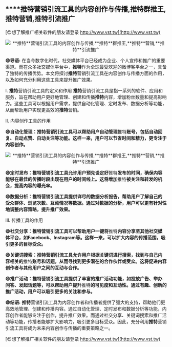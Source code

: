 ## ****推特**营销引流工具的内容创作与传播,**推特**群推王,**推特**营销,**推特**引流推广**

[😍想了解推广相关软件的朋友请登录 http://www.vst.tw](http://www.vst.tw)

 <center><img src="https://vst.tw/MP4/tuiguang/png/0.png" alt="**推特**营销引流工具的内容创作与传播,**推特**群推王,**推特**营销,**推特**引流推广"></center>

**😄导语:**
在当今数字化时代，社交媒体平台已经成为企业、个人宣传和推广的重要渠道。而在众多社交媒体平台中，**推特**作为全球最受欢迎的微博客平台之一，具备了独特的传播优势。本文将探讨**推特**营销引流工具在内容创作与传播方面的作用，以及如何充分利用这些工具来提升推广效果。

I. **推特**营销引流工具的定义和作用
**推特**营销引流工具是指一系列的软件、应用和服务，旨在帮助用户更好地管理、创建和传播**推特**内容，增加粉丝数量和提高影响力。这些工具可以根据用户需求，提供自动化管理、定时发布、数据分析等功能，从而帮助用户实现更高效的**推特**营销。

II. 内容创作工具的作用

**😄自动化管理：**推特**营销引流工具可以帮助用户自动管理**推特**账号，包括自动回复、自动点赞、自动关注等功能。这样一来，用户可以节省时间和精力，更专注于内容创作。**

 <center><img src="https://vst.tw/MP4/tuiguang/png/4.png" alt="**推特**营销引流工具的内容创作与传播,**推特**群推王,**推特**营销,**推特**引流推广"></center>

**😄定时发布：**推特**营销引流工具允许用户预先设定好**推特**发布的时间，确保内容能够在最佳的传播时段出现在用户的时间线上。这将增加**推特**被关注和转发的机会，提高内容的曝光率。**

**😄数据分析：**推特**营销引流工具提供详尽的数据分析报告，帮助用户了解自己的受众群体、浏览次数、互动情况等数据。通过对数据的分析，用户可以更有针对性地调整内容策略，提升推广效果。**

III. 传播工具的作用

**😄社交分享：**推特**营销引流工具可以帮助用户一键将**推特**内容分享至其他社交媒体平台，如Facebook、Instagram等。这样一来，可以扩大内容的传播范围，吸引更多的目标受众。**

**😄关键词搜索：**推特**营销引流工具允许用户根据关键词进行搜索，找到与自己内容相关的**推特**账号和话题，从而寻找到更多潜在的合作伙伴或受众。这将促进内容创作者与其他用户之间的互动与合作。**

**😄推广活动：**推特**营销引流工具提供了丰富的推广活动功能，如投放广告、举办问答、发起话题等，可以帮助用户提升**推特**的可见度和互动性。通过有趣、创新的推广活动，用户可以吸引更多的关注和参与。**

**😄结语:**
**推特**营销引流工具为内容创作者和传播者提供了强大的支持，帮助他们更高效地管理、创建和传播内容。通过自动化管理、定时发布和数据分析等功能，内容创作者能够专注于创作，提升推广效果。而通过社交分享、关键词搜索和推广活动等功能，传播者能够扩大影响力，吸引更多目标受众。因此，充分利用**推特**营销引流工具将成为未来内容创作与传播的重要策略之一。

[😍想了解推广相关软件的朋友请登录 http://www.vst.tw](http://www.vst.tw)




